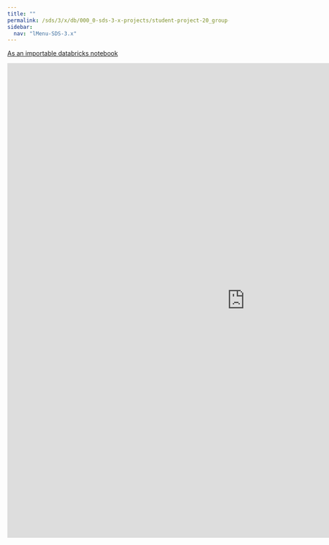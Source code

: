 ```yaml
---
title: ""
permalink: /sds/3/x/db/000_0-sds-3-x-projects/student-project-20_group-Generalization/05_Horovod_test/
sidebar:
  nav: "lMenu-SDS-3.x"
---
```


[As an importable databricks notebook](https://lamastex.github.io/scalable-data-science/sds/3/x/db/000_0-sds-3-x-projects/student-project-20_group-Generalization/05_Horovod_test.html)

<iframe src="https://lamastex.github.io/scalable-data-science/sds/3/x/db/000_0-sds-3-x-projects/student-project-20_group-Generalization/05_Horovod_test.html" width="1080" height="1080" frameborder="0"></iframe>
